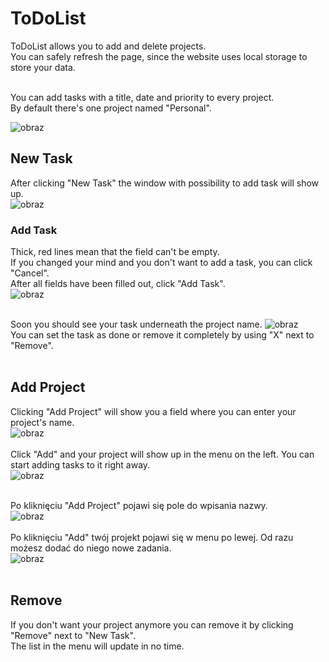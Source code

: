 # ToDoList

ToDoList allows you to add and delete projects. </br>
You can safely refresh the page, since the website uses local storage to store your data.</br></br>

You can add tasks with a title, date and priority to every project.</br>
By default there's one project named "Personal".</br>

![obraz](https://user-images.githubusercontent.com/105065960/201168252-b89e5ae3-9b93-4d5d-94c4-b29ca386a5e5.png)</br>

## New Task
After clicking "New Task" the window with possibility to add task will show up.</br>
![obraz](https://user-images.githubusercontent.com/105065960/201169396-14b2e85e-0c92-4753-84c9-3450e90c3f74.png)</br>

### Add Task
Thick, red lines mean that the field can't be empty.</br>
If you changed your mind and you don't want to add a task, you can click "Cancel".</br>
After all fields have been filled out, click "Add Task".</br>
![obraz](https://user-images.githubusercontent.com/105065960/201172944-26a2f064-2b04-45f2-87fc-43c696f801b6.png)</br></br>

Soon you should see your task underneath the project name.
![obraz](https://user-images.githubusercontent.com/105065960/201173448-45cf5290-3f94-454c-99a6-da45074d0cd2.png)</br>
You can set the task as done or remove it completely by using "X" next to "Remove".</br></br>

## Add Project
Clicking "Add Project" will show you a field where you can enter your project's name.</br>
![obraz](https://user-images.githubusercontent.com/105065960/201174531-8ca5a527-fe90-422d-a4fc-c4d202a319be.png)</br></br>
Click "Add" and your project will show up in the menu on the left. You can start adding tasks to it right away.</br>
![obraz](https://user-images.githubusercontent.com/105065960/201175139-c31c30a4-f19c-4570-b545-5b5a0010f9b5.png)</br></br>

Po kliknięciu "Add Project" pojawi się pole do wpisania nazwy.</br>
![obraz](https://user-images.githubusercontent.com/105065960/201174531-8ca5a527-fe90-422d-a4fc-c4d202a319be.png)</br></br>
Po kliknięciu "Add" twój projekt pojawi się w menu po lewej. Od razu możesz dodać do niego nowe zadania.</br>
![obraz](https://user-images.githubusercontent.com/105065960/201175139-c31c30a4-f19c-4570-b545-5b5a0010f9b5.png)</br></br>

## Remove
If you don't want your project anymore you can remove it by clicking "Remove" next to "New Task".</br>
The list in the menu will update in no time.</br>
